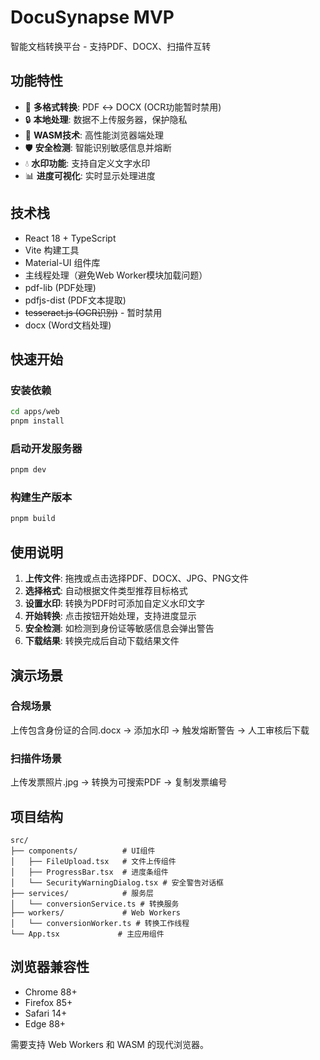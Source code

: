 # DocuSynapse MVP

智能文档转换平台 - 支持PDF、DOCX、扫描件互转

## 功能特性

- 🔄 **多格式转换**: PDF ↔ DOCX (OCR功能暂时禁用)
- 🔒 **本地处理**: 数据不上传服务器，保护隐私
- 🚀 **WASM技术**: 高性能浏览器端处理
- 🛡️ **安全检测**: 智能识别敏感信息并熔断
- 💧 **水印功能**: 支持自定义文字水印
- 📊 **进度可视化**: 实时显示处理进度

## 技术栈

- React 18 + TypeScript
- Vite 构建工具
- Material-UI 组件库
- 主线程处理（避免Web Worker模块加载问题）
- pdf-lib (PDF处理)
- pdfjs-dist (PDF文本提取)
- ~~tesseract.js (OCR识别)~~ - 暂时禁用
- docx (Word文档处理)

## 快速开始

### 安装依赖

```bash
cd apps/web
pnpm install
```

### 启动开发服务器

```bash
pnpm dev
```

### 构建生产版本

```bash
pnpm build
```

## 使用说明

1. **上传文件**: 拖拽或点击选择PDF、DOCX、JPG、PNG文件
2. **选择格式**: 自动根据文件类型推荐目标格式
3. **设置水印**: 转换为PDF时可添加自定义水印文字
4. **开始转换**: 点击按钮开始处理，支持进度显示
5. **安全检测**: 如检测到身份证等敏感信息会弹出警告
6. **下载结果**: 转换完成后自动下载结果文件

## 演示场景

### 合规场景
上传包含身份证的合同.docx → 添加水印 → 触发熔断警告 → 人工审核后下载

### 扫描件场景  
上传发票照片.jpg → 转换为可搜索PDF → 复制发票编号

## 项目结构

```
src/
├── components/          # UI组件
│   ├── FileUpload.tsx   # 文件上传组件
│   ├── ProgressBar.tsx  # 进度条组件
│   └── SecurityWarningDialog.tsx # 安全警告对话框
├── services/            # 服务层
│   └── conversionService.ts # 转换服务
├── workers/             # Web Workers
│   └── conversionWorker.ts # 转换工作线程
└── App.tsx             # 主应用组件
```

## 浏览器兼容性

- Chrome 88+
- Firefox 85+
- Safari 14+
- Edge 88+

需要支持 Web Workers 和 WASM 的现代浏览器。